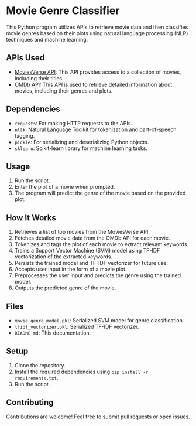 # Movie Genre Classifier

This Python program utilizes APIs to retrieve movie data and then classifies movie genres based on their plots using natural language processing (NLP) techniques and machine learning.

## APIs Used
- [MoviesVerse API](https://rapidapi.com/Murad123/api/moviesverse1/): This API provides access to a collection of movies, including their titles.
- [OMDb API](https://www.omdbapi.com/): This API is used to retrieve detailed information about movies, including their genres and plots.

## Dependencies
- `requests`: For making HTTP requests to the APIs.
- `nltk`: Natural Language Toolkit for tokenization and part-of-speech tagging.
- `pickle`: For serializing and deserializing Python objects.
- `sklearn`: Scikit-learn library for machine learning tasks.

## Usage
1. Run the script.
2. Enter the plot of a movie when prompted.
3. The program will predict the genre of the movie based on the provided plot.

## How It Works
1. Retrieves a list of top movies from the MoviesVerse API.
2. Fetches detailed movie data from the OMDb API for each movie.
3. Tokenizes and tags the plot of each movie to extract relevant keywords.
4. Trains a Support Vector Machine (SVM) model using TF-IDF vectorization of the extracted keywords.
5. Persists the trained model and TF-IDF vectorizer for future use.
6. Accepts user input in the form of a movie plot.
7. Preprocesses the user input and predicts the genre using the trained model.
8. Outputs the predicted genre of the movie.

## Files
- `movie_genre_model.pkl`: Serialized SVM model for genre classification.
- `tfidf_vectorizer.pkl`: Serialized TF-IDF vectorizer.
- `README.md`: This documentation.

## Setup
1. Clone the repository.
2. Install the required dependencies using `pip install -r requirements.txt`.
3. Run the script.

## Contributing
Contributions are welcome! Feel free to submit pull requests or open issues.
